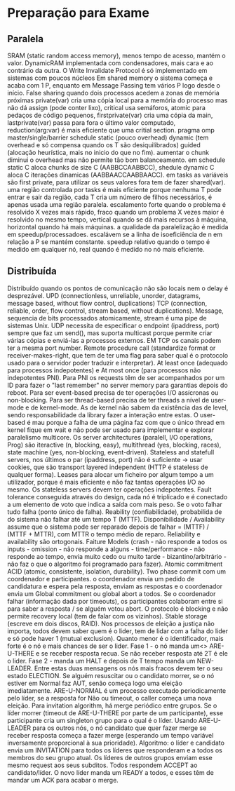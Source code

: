 # Preparação para Exame

## Paralela

SRAM (static random access memory), menos tempo de acesso, mantém o valor. DynamicRAM implementada com condensadores, mais cara e ao contrário da outra.
O Write Invalidate Protocol é só implementado em sistemas com poucos núcleos
Em shared memory o sistema começa e acaba com 1 P, enquanto em Message Passing tem vários P logo desde o início.
False sharing quando dois processos acedem a zonas de memória próximas
private(var) cria uma cópia local para a memória do processo mas não dá assign (pode conter lixo), critical usa semáforos, atomic para pedaços de código pequenos, firstprivate(var) cria uma cópia da main, lastprivate(var) passa para fora o último valor computado, reduction(arg:var) é mais eficiente que uma critial section.
pragma omp master/single/barrier
schedule static (pouco overhead) dynamic (tem overhead e só compensa quando os T são desiquilibrados) guided (alocação heurística, mais no inicio do que no fim).
aumentar o chunk diminui o overhead mas não permite tão bom balanceamento. em schedule static C aloca chunks de size C (AABBCCAABBCC), shedule dynamic C aloca C iterações dinamicas (AABBAACCAABBAACC).
em tasks as variáveis são first private, para utilizar os seus valores fora tem de fazer shared(var).
uma região controlada por tasks é mais eficiente porque nenhuma T pode entrar e sair da região, cada T cria um número de filhos necessários, é apenas usada uma região paralela.
escalamento forte quando o problema é resolvido X vezes mais rápido, fraco quando um problema X vezes maior é resolvido no mesmo tempo, vertical quando se dá mais recursos à máquina, horizontal quando há mais máquinas.
a qualidade da paralelização é medida em speedup/processadoes. escalávem se a linha de isoeficiência de n em relação a P se mantém constante. speedup relativo quando o tempo é medido em qualquer nó, real quando é medido no nó mais eficiente.

## Distribuída

Distribuído quando os pontos de comunicação não são locais nem o delay é desprezável. 
UPD (connectionless, unreliable, unorder, datagrams, message based, without flow control, duplications) TCP (connection, reliable, order, flow control, stream based, without duplications). Message, sequencia de bits processados atomicamente, stream é uma pipe de sistemas Unix.
UDP necessita de especificar o endpoint (ipaddress, port) sempre que faz um send(), mas suporta multicast porque permite criar várias cópias e enviá-las a processos externos. EM TCP os canais podem ter a mesma port number.
Remote procedure call (standardize format or receiver-makes-right, que tem de ter uma flag para saber qual é o protocolo usado para o servidor poder traduzir e interpretar).
At least once (adequado para processos indepotentes) e At most once (para processos não indepotentes PNI). Para PNI os requests têm de ser acompanhados por um ID para fazer o "last remember" no server memory para garantias depois do reboot.
Para ser event-based precisa de ter operações I/O assícronas ou non-blocking. Para ser thread-based precisa de ter threads a nível de user-mode e de kernel-mode. As de kernel não sabem da existência das de level, sendo responsabilidade da library fazer a interação entre estas. O user-based é mau porque a falha de uma página faz com que o único thread em kernel fique em wait e não pode ser usado para implementar e explorar paralelismo multicore. Os server architectures (paralell, I/O operations, Prog) são iteractive (n, blocking, easy), multithread (yes, blocking, races), state machine (yes, non-blocking, event-driven).
Stateless and statefull servers, nos últimos o par (ipaddress, port) não é suficiente -> usar cookies, que são transport layered independent (HTTP é stateless de qualquer forma). Leases para alocar um ficheiro por algum tempo a um utilizador, porque é mais eficiente e não faz tantas operações I/O ao mesmo. Os stateless servers devem ter operações indepotentes.
Fault tolerance conseguida através do design, cada nó é triplicado e é conectado a um elemento de voto que indica a saída com mais peso. Se o voto falhar tudo falha (ponto único de falha).
Reability (confiabilidade), probabilida de do sistema não falhar até um tempo T (MTTF). Disponibilidade / Availability assume que o sistema pode ser reparado depois de falhar = (MTTF) / (MTTF + MTTR), com MTTR o tempo médio de reparo. Reliability e availability são ortogonais.
Faiture Models (crash - não responde a todos os inputs - omission - não responde a alguns - time/performance - não responde ao tempo, envia muito cedo ou muito tarde - bizantino/arbitrário - não faz o que o algoritmo foi programado para fazer).
Atomic commitment ACID (atomic, consistente, isolation, durability). Two phase commit com um coordenador e participantes. o coordenador envia um pedido de candidatura e espera pela resposta, enviam as respostas e o coordenador envia um Global commitment ou global abort a todos. Se o coordenador falhar (informação dada por timeouts), os participantes colaboram entre si para saber a resposta / se alguém votou abort. O protocolo é blocking e não permite recovery local (tem de falar com os vizinhos). Stable storage (escreve em dois discos, RAID).
Nos processos de eleição a justiça não importa, todos devem saber quem é o lider, tem de lidar com a falha do lider e só pode haver 1 (mutual exclusion). Quanto menor é o identificador, mais forte é o nó e mais chances de ser o lider. Fase 1 - o nó manda um<> ARE-U-THERE e se receber resposta recua. Se não receber resposta até 2T é ele o lider. Fase 2 - manda um HALT e depois de T tempo manda um NEW-LEADER. Entre estas duas mensagens os nós mais fracos devem ter o seu estado ELECTION. Se alguém resuscitar ou o candidato morrer, se o nó estiver em Normal faz AUT, senão começa logo uma eleição imediatamente.
ARE-U-NORMAL é um processo executado periodicamente pelo líder, se a resposta for Não ou timeout, o caller começa uma nova eleição.
Para invitation algorithm, há merge periódico entre grupos. Se o líder morrer (timeout de ARE-U-THERE por parte de um participante), esse participante cria um singleton grupo para o qual é o líder. Usando ARE-U-LEADER para os outros nós, o nó candidato que quer fazer merge se receber resposta começa a fazer merge (esperando um tempo variável inversamente proporcional à sua prioridade). 
Algoritmo: o líder e candidato envia um INVITATION para todos os líderes que responderam e a todos os membros do seu grupo atual. Os líderes de outros grupos enviam esse mesmo request aos seus subditos. Todos respondem ACCEPT ao candidato/líder. O novo líder manda um READY a todos, e esses têm de mandar um ACK para acabar o merge.                